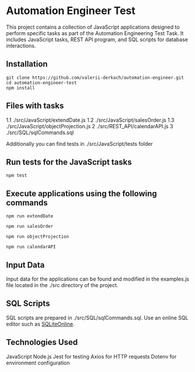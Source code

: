 # Automation Engineer Test

This project contains a collection of JavaScript applications designed to perform specific tasks as part of the Automation Engineering Test Task. It includes JavaScript tasks, REST API program, and SQL scripts for database interactions.

## Installation
```
git clone https://github.com/valerii-derkach/automation-engineer.git
cd automation-engineer-test
npm install
```

## Files with tasks
1.1 ./src/JavaScript/extendDate.js
1.2 ./src/JavaScript/salesOrder.js
1.3 ./src/JavaScript/objectProjection.js
2 ./src/REST_API/calendarAPI.js
3 ./src/SQL/sqlCommands.sql

Additionally you can find tests in ./src/JavaScript/tests folder

## Run tests for the JavaScript tasks
```
npm test
```

## Execute applications using the following commands
```
npm run extendDate
```
```
npm run salesOrder
```
```
npm run objectProjection
```
```
npm run calendarAPI
```

## Input Data
Input data for the applications can be found and modified in the examples.js file located in the ./src directory of the project.

## SQL Scripts
SQL scripts are prepared in ./src/SQL/sqlCommands.sql. Use an online SQL editor such as [SQLiteOnline](https://sqliteonline.com/).

## Technologies Used
JavaScript
Node.js
Jest for testing
Axios for HTTP requests
Dotenv for environment configuration
